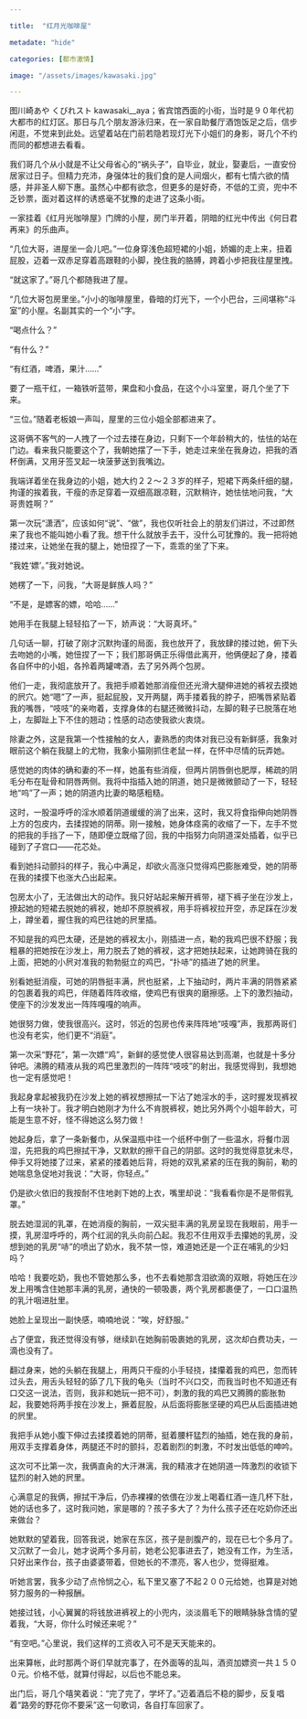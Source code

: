 ```yaml
---

title:  "红月光咖啡屋"

metadate: "hide"

categories: [都市激情]

image: "/assets/images/kawasaki.jpg"

---
```


图川崎あや くびれスト kawasaki__aya；省宾馆西面的小街，当时是９０年代初大都市的红灯区。那日与几个朋友游泳归来，在一家自助餐厅酒饱饭足之后，信步闲逛，不觉来到此处。远望着站在门前若隐若现灯光下小姐们的身影，哥几个不约而同的都想进去看看。

我们哥几个从小就是不让父母省心的“祸头子”，自毕业，就业，娶妻后，一直安份居家过日子。但精力充沛，身强体壮的我们食的是人间烟火，都有七情六欲的情感，并非圣人柳下惠。虽然心中都有欲念，但更多的是好奇，不低的工资，兜中不乏钞票，面对着这样的诱惑毫不犹豫的走进了这条小街。

一家挂着《红月光咖啡屋》门牌的小屋，房门半开着，阴暗的红光中传出《何日君再来》的乐曲声。

“几位大哥，进屋坐一会儿吧。”一位身穿浅色超短裙的小姐，娇媚的走上来，扭着屁股，迈着一双赤足穿着高跟鞋的小脚，挽住我的胳膊，跨着小步把我往屋里拽。

“就这家了。”哥几个都随我进了屋。

“几位大哥包房里坐。”小小的咖啡屋里，昏暗的灯光下，一个小巴台，三间堪称“斗室”的小屋。名副其实的一个“小”字。

“喝点什么？”

“有什么？”

“有红酒，啤酒，果汁……”

要了一瓶干红，一箱铁听蓝带，果盘和小食品，在这个小斗室里，哥几个坐了下来。

“三位。”随着老板娘一声叫，屋里的三位小姐全部都进来了。

这哥俩不客气的一人拽了一个过去搂在身边，只剩下一个年龄稍大的，怯怯的站在门边。看来我只能要这个了，我朝她摆了一下手，她走过来坐在我身边，把我的酒杯倒满，又用牙签叉起一块菠萝送到我嘴边。

我端详着坐在我身边的小姐，她大约２２～２３岁的样子，短裙下两条纤细的腿，拘谨的挨着我，干瘦的赤足穿着一双细高跟凉鞋，沉默稍许，她怯怯地问我，“大哥贵姓啊？”

第一次玩“潇洒”，应该如何“说”、“做”，我也仅听社会上的朋友们讲过，不过即然来了我也不能叫她小看了我。想干什么就放手去干，没什么可犹豫的。我一把将她搂过来，让她坐在我的腿上，她忸捏了一下，乖乖的坐了下来。

“我姓‘嫖’。”我对她说。

她楞了一下，问我，“大哥是鲜族人吗？”

“不是，是嫖客的嫖，哈哈……”

她用手在我腿上轻轻掐了一下，娇声说：“大哥真坏。”

几句话一聊，打破了刚才沉默拘谨的局面，我也放开了，我放肆的搂过她，俯下头去吻她的小嘴，她忸捏了一下；我们那哥俩正乐得借此离开，他俩便起了身，搂着各自怀中的小姐，各拎着两罐啤酒，去了另外两个包房。

他们一走，我彻底放开了。我把手顺着她那消瘦但还光滑大腿伸进她的裤衩去摸她的屄穴。她“嗯”了一声，挺起屁股，叉开两腿，两手搂着我的脖子，把嘴唇紧贴着我的嘴唇，“吱吱”的亲吻着，支撑身体的右腿还微微抖动，左脚的鞋子已脱落在地上，左脚趾上下不住的翘动；性感的动态使我欲火衷烧。

除妻之外，这是我第一个性接触的女人，妻熟悉的肉体对我已没有新鲜感，我象对眼前这个躺在我腿上的尤物，我象小猫刚抓住老鼠一样，在怀中尽情的玩弄她。

感觉她的肉体的确和妻的不一样，她虽有些消瘦，但两片阴唇倒也肥厚，稀疏的阴毛分布在耻骨和阴唇两侧。我将中指插入她的阴道，她只是微微颤动了一下，轻轻地“呜”了一声；她的阴道内比妻的略感粗糙。

这时，一股温呼呼的淫水顺着阴道缓缓的淌了出来，这时，我又将食指伸向她阴唇上方的包皮内，去揉捏她的阴蒂。刚一接触，她身体痉脔的收缩了一下，左手不觉的把我的手挡了一下，随即便立既缩了回，我的中指努力向阴道深处插着，似乎已碰到了子宫口——花芯处。

看到她抖动颤抖的样子，我心中满足，却欲火高涨只觉得鸡巴膨胀难受，她的阴蒂在我的揉摸下也涨大凸出起来。

包房太小了，无法做出大的动作。我只好站起来解开裤带，褪下裤子坐在沙发上，撩起她的短裙去脱她的裤衩，她却不原脱裤衩，用手将裤衩拉开空，赤足踩在沙发上，蹲坐着，握住我的鸡巴往她的屄里插。

不知是我的鸡巴太硬，还是她的裤衩太小，刚插进一点，勒的我鸡巴很不舒服；我粗暴的把她按在沙发上，用力脱去了她的裤衩，这才把她扶起来，让她跨骑在我的上面，把她的小屄对准我的勃勃挺立的鸡巴，“扑哧”的插进了她的屄里。

别看她挺消瘦，可她的阴唇挺丰满，屄也挺紧，上下抽动时，两片丰满的阴唇紧紧的包裹着我的鸡巴，伴随着阵阵收缩，使鸡巴有很爽的磨擦感。上下的激烈抽动，使座下的沙发发出一阵阵嘎嘎的响声。

她很努力做，使我很高兴。这时，邻近的包房也传来阵阵地“吱嘎”声，我那两哥们也没有老实，他们更不“消庭”。

第一次采“野花”，第一次嫖“鸡”，新鲜的感觉使人很容易达到高潮，也就是十多分钟吧。沸腾的精液从我的鸡巴里激烈的一阵阵“吱吱”的射出，我感觉得到，我想她也一定有感觉吧！

我起身拿起被我扔在沙发上她的裤衩想擦拭一下沾了她淫水的手，这时握发现裤衩上有一块补丁。我才明白她刚才为什么不肯脱裤衩，她比另外两个小姐年龄大，可能是生意不好，怪不得她这么努力做！

她起身后，拿了一条新餐巾，从保温瓶中往一个纸杯中倒了一些温水，将餐巾洇湿，先把我的鸡巴擦拭干净，又默默的擦干自己的阴部。这时的我觉得意犹未尽，伸手又将她搂了过来，紧紧的搂着她后背，将她的双乳紧紧的压在我的胸前，勒的她喘息急促地对我说：“大哥，你轻点。”

仍是欲火依旧的我按耐不住地剥下她的上衣，嘴里却说：“我看看你是不是带假乳罩。”

脱去她湿润的乳罩，在她消瘦的胸前，一双尖挺丰满的乳房呈现在我眼前，用手一摸，乳房湿呼呼的，两个红润的乳头向前凸起。我忍不住用双手去攥她的乳房，没想到她的乳房“哧”的喷出了奶水，我不禁一惊，难道她还是一个正在哺乳的少妇吗？

哈哈！我要吃奶，我也不管她那么多，也不去看她那含泪欲滴的双眼，将她压在沙发上用嘴含住她那丰满的乳房，通快的一顿吸裹，两个乳房都裹便了，一口口温热的乳汁咽进肚里。

她脸上呈现出一副快感，喃喃地说：“唉，好舒服。”

占了便宜，我还觉得没有够，继续趴在她胸前吸裹她的乳房，这次却白费功夫，一滴也没有了。

翻过身来，她的头躺在我腿上，用两只干瘦的小手轻挠，揉攥着我的鸡巴，忽而转过头去，用舌头轻轻的舔了几下我的龟头（当时不兴口交，而我当时也不知道还有口交这一说法，否则，我非和她玩一把不可），刺激的我的鸡巴又腾腾的膨胀勃起，我要她将两手按在沙发上，撅着屁股，从后面将膨胀坚硬的鸡巴从后面插进她的屄里。

我把手从她小腹下伸过去揉摸着她的阴蒂，挺着腰杆猛烈的抽插，她在我的身前，用双手支撑着身体，两腿还不时的颤抖，忍着剧烈的刺激，不时发出低低的呻吟。

这次可不比第一次，我俩直肏的大汗淋漓，我的精液才在她阴道一阵激烈的收锁下猛烈的射入她的屄里。

心满意足的我俩，擦拭干净后，仍赤裸裸的依偎在沙发上喝着红酒一连几杯下肚，她的话也多了，这时我问她，家是哪的？孩子多大了？为什么孩子还在吃奶你还出来做台？

她默默的望着我，回答我说，她家在东区，孩子是剖腹产的，现在已七个多月了。又沉默了一会儿，她才说两个多月前，她老公犯事进去了，她没有工作，为生活，只好出来作台，孩子由婆婆带着，但她长的不漂亮，客人也少，觉得挺难。

听她言罢，我多少动了点怜悯之心，私下里又塞了不起２００元给她，也算是对她努力服务的一种报酬。

她接过钱，小心翼翼的将钱放进裤衩上的小兜内，淡淡眉毛下的眼睛脉脉含情的望着我，“大哥，你什么时候还来呢？”

“有空吧。”心里说，我们这样的工资收入可不是天天能来的。

出来算帐，此时那两个哥们早就完事了，在外面等的乱叫，酒资加嫖资一共１５００元。价格不低，就算付得起，以后也不能总来。

出门后，哥几个嘻笑着说：“完了完了，学坏了。”迈着酒后不稳的脚步，反复唱着“路旁的野花你不要采”这一句歌词，各自打车回家了。
